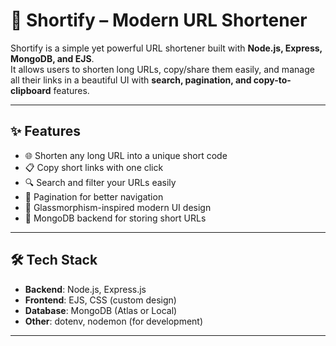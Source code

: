 # 🔗 Shortify – Modern URL Shortener

Shortify is a simple yet powerful URL shortener built with **Node.js, Express, MongoDB, and EJS**.  
It allows users to shorten long URLs, copy/share them easily, and manage all their links in a beautiful UI with **search, pagination, and copy-to-clipboard** features.  

---

## ✨ Features
- 🌐 Shorten any long URL into a unique short code  
- 📋 Copy short links with one click  
- 🔍 Search and filter your URLs easily  
- 📑 Pagination for better navigation  
- 🎨 Glassmorphism-inspired modern UI design  
- 💾 MongoDB backend for storing short URLs  

---

## 🛠️ Tech Stack
- **Backend**: Node.js, Express.js  
- **Frontend**: EJS, CSS (custom design)  
- **Database**: MongoDB (Atlas or Local)  
- **Other**: dotenv, nodemon (for development)  

---
